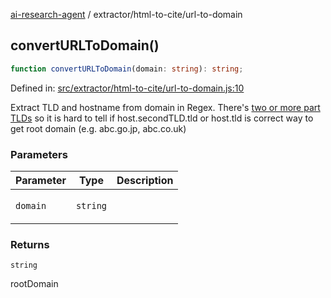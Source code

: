 [ai-research-agent](../../modules.md) / extractor/html-to-cite/url-to-domain

## convertURLToDomain()

```ts
function convertURLToDomain(domain: string): string;
```

Defined in: [src/extractor/html-to-cite/url-to-domain.js:10](https://github.com/vtempest/ai-research-agent/tree/master/packages/ai-research-agent/src/extractor/html-to-cite/url-to-domain.js#L10)

Extract TLD and hostname from domain in Regex. There's [two or more part 
TLDs](https://en.wikipedia.org/wiki/List_of_Internet_top-level_domains)
so it is hard to tell if host.secondTLD.tld or host.tld is correct way
to get root domain (e.g. abc.go.jp, abc.co.uk)

### Parameters

<table>
<thead>
<tr>
<th>Parameter</th>
<th>Type</th>
<th>Description</th>
</tr>
</thead>
<tbody>
<tr>
<td>

`domain`

</td>
<td>

`string`

</td>
<td>

</td>
</tr>
</tbody>
</table>

### Returns

`string`

rootDomain
